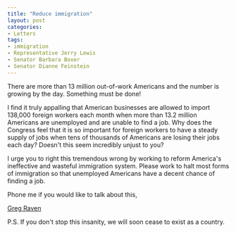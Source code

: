 ```yaml
---
title: "Reduce immigration"
layout: post
categories:
- Letters
tags:
- immigration
- Representative Jerry Lewis
- Senator Barbara Boxer
- Senator Dianne Feinstein
---
```


There are more than 13 million out-of-work Americans and the number is growing by the day. Something must be done!

I find it truly appalling that American businesses are allowed to import 138,000 foreign workers each month when more than 13.2 million Americans are unemployed and are unable to find a job. Why does the Congress feel that it is so important for foreign workers to have a steady supply of jobs when tens of thousands of Americans are losing their jobs each day? Doesn't this seem incredibly unjust to you?

I urge you to right this tremendous wrong by working to reform America's ineffective and wasteful immigration system. Please work to halt most forms of immigration so that unemployed Americans have a decent chance of finding a job.

Phone me if you would like to talk about this,

[Greg Raven](https://www.gregraven.org/)

P.S. If you don't stop this insanity, we will soon cease to exist as a country.